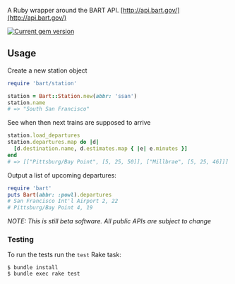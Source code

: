 
A Ruby wrapper around the BART API. [http://api.bart.gov/](http://api.bart.gov/)

[![Current gem version](https://badge.fury.io/rb/bart.svg)](https://rubygems.org/gems/bart)

## Usage

Create a new station object

```ruby
require 'bart/station'

station = Bart::Station.new(abbr: 'ssan')
station.name
# => "South San Francisco"
```

See when then next trains are supposed to arrive

```ruby
station.load_departures
station.departures.map do |d|
  [d.destination.name, d.estimates.map { |e| e.minutes }]
end
# => [["Pittsburg/Bay Point", [5, 25, 50]], ["Millbrae", [5, 25, 46]]]
```

Output a list of upcoming departures:

```ruby
require 'bart'
puts Bart(abbr: :powl).departures
# San Francisco Int'l Airport 2, 22
# Pittsburg/Bay Point 4, 19
```

_NOTE: This is still beta software. All public APIs are subject to change_

### Testing

To run the tests run the `test` Rake task:

    $ bundle install
    $ bundle exec rake test
